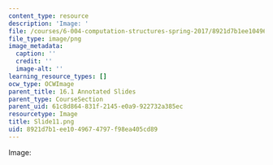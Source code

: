 ```yaml
---
content_type: resource
description: 'Image: '
file: /courses/6-004-computation-structures-spring-2017/8921d7b1ee1049674797f98ea405cd89_Slide11.png
file_type: image/png
image_metadata:
  caption: ''
  credit: ''
  image-alt: ''
learning_resource_types: []
ocw_type: OCWImage
parent_title: 16.1 Annotated Slides
parent_type: CourseSection
parent_uid: 61c8d864-831f-2145-e0a9-922732a385ec
resourcetype: Image
title: Slide11.png
uid: 8921d7b1-ee10-4967-4797-f98ea405cd89
---
```

Image: 

